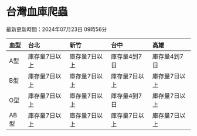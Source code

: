 # 台灣血庫爬蟲

最新更新時間：2024年07月23日 09時56分

| 血型   | 台北      | 新竹      | 台中      | 高雄      |
|:-----|:--------|:--------|:--------|:--------|
| A型   | 庫存量7日以上 | 庫存量7日以上 | 庫存量4到7日 | 庫存量4到7日 |
| B型   | 庫存量7日以上 | 庫存量7日以上 | 庫存量7日以上 | 庫存量7日以上 |
| O型   | 庫存量7日以上 | 庫存量7日以上 | 庫存量4到7日 | 庫存量7日以上 |
| AB型  | 庫存量7日以上 | 庫存量7日以上 | 庫存量7日以上 | 庫存量7日以上 |